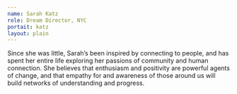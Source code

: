 ```yaml
---
name: Sarah Katz
role: Dream Director, NYC 
portait: katz
layout: plain
---
```


Since she was little, Sarah’s been inspired by connecting to people, and has spent her entire life exploring her passions of community and human connection. She believes that enthusiasm and positivity are powerful agents of change, and that empathy for and awareness of those around us will build networks of understanding and progress.